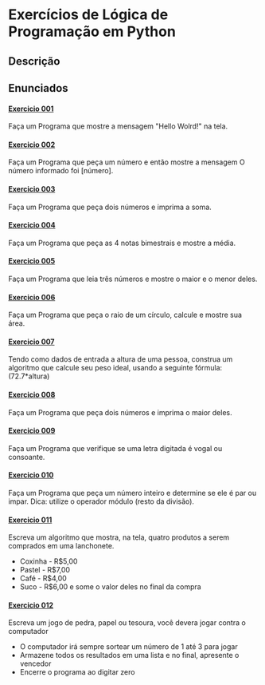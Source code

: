 # Exercícios de Lógica de Programação em Python

## Descrição

## Enunciados

#### [Exercicio 001](exercicio_01.py)

Faça um Programa que mostre a mensagem "Hello Wolrd!" na tela.

#### [Exercicio 002](exercicio_02.py)

Faça um Programa que peça um número e então mostre a mensagem O número
informado foi [número].

#### [Exercicio 003](exercicio_03.py)

Faça um Programa que peça dois números e imprima a soma.

#### [Exercicio 004](exercicio_04.py)

Faça um Programa que peça as 4 notas bimestrais e mostre a média.

#### [Exercicio 005](exercicio_05.py)

Faça um Programa que leia três números e mostre o maior e o menor deles.

#### [Exercicio 006](exercicio_06.py)

Faça um Programa que peça o raio de um círculo, calcule e mostre sua área.

#### [Exercicio 007](exercicio_07.py)

Tendo como dados de entrada a altura de uma pessoa,
construa um algoritmo que calcule seu peso ideal,
usando a seguinte fórmula: (72.7\*altura)

#### [Exercicio 008](exercicio_08.py)

Faça um Programa que peça dois números e imprima o maior deles.

#### [Exercicio 009](exercicio_09.py)

Faça um Programa que verifique se uma letra digitada é vogal ou consoante.

#### [Exercicio 010](exercicio_10.py)

Faça um Programa que peça um número inteiro e determine se ele é par ou impar.
Dica: utilize o operador módulo (resto da divisão).

#### [Exercicio 011](exercicio_11.py)

Escreva um algoritmo que mostra, na tela, quatro produtos a serem comprados em uma lanchonete.

- Coxinha - R$5,00
- Pastel - R$7,00
- Café - R$4,00
- Suco - R$6,00
  e some o valor deles no final da compra

#### [Exercicio 012](exercicio_12.py)

Escreva um jogo de pedra, papel ou tesoura, você devera jogar contra o computador

- O computador irá sempre sortear um número de 1 até 3 para jogar
- Armazene todos os resultados em uma lista e no final, apresente o vencedor
- Encerre o programa ao digitar zero
